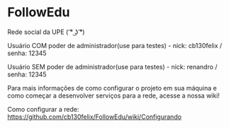 # FollowEdu
Rede social da UPE  ( ͡° ͜ʖ ͡°) 

Usuário COM poder de administrador(use para testes) - nick: cb130felix / senha: 12345


Usuário SEM poder de administrador(use para testes) - nick: renandro / senha: 12345

Para mais informações de como configurar o projeto em sua máquina e como começar a desenvolver serviços para a rede, acesse a nossa wiki!

Como configurar a rede: https://github.com/cb130felix/FollowEdu/wiki/Configurando

